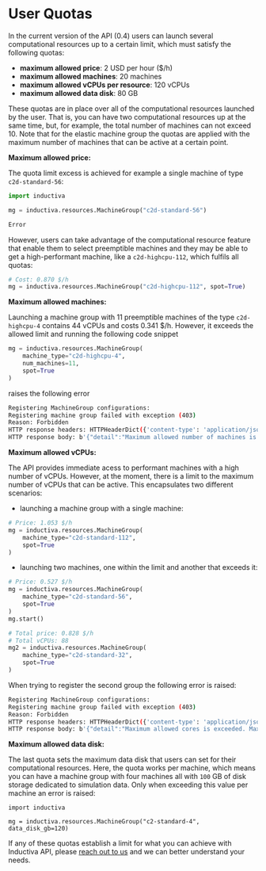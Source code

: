 # User Quotas

In the current version of the API (0.4) users can launch several computational resources up to a certain limit,
which must satisfy the following quotas:

+ **maximum allowed price**: 2 USD per hour ($/h)
+ **maximum allowed machines**: 20 machines
+ **maximum allowed vCPUs per resource**: 120 vCPUs
+ **maximum allowed data disk**: 80 GB

These quotas are in place over all of the computational resources launched by the user.
That is, you can have two computational resources up at the same time, but, for
example, the total number of machines can not exceed 10. Note that for the elastic
machine group the quotas are applied with the maximum number of machines that can
be active at a certain point.

**Maximum allowed price:**

The quota limit excess is achieved for example a single machine of type `c2d-standard-56`:
```python
import inductiva

mg = inductiva.resources.MachineGroup("c2d-standard-56")
```
```bash
Error 
```

However, users can take advantage of the computational resource feature that
enable them to select preemptible machines and they may be able to get a
high-performant machine, like a `c2d-highcpu-112`, which fulfils all quotas:
```python
# Cost: 0.870 $/h
mg = inductiva.resources.MachineGroup("c2d-highcpu-112", spot=True)
```

**Maximum allowed machines:** 

Launching a machine group with 11 preemptible machines of the type `c2d-highcpu-4`
contains 44 vCPUs and costs 0.341 $/h. However, it exceeds the allowed limit and
running the following code snippet
```python
mg = inductiva.resources.MachineGroup(
    machine_type="c2d-highcpu-4",
    num_machines=11,
    spot=True
)
```
raises the following error
```bash
Registering MachineGroup configurations:
Registering machine group failed with exception (403)
Reason: Forbidden
HTTP response headers: HTTPHeaderDict({'content-type': 'application/json', 'X-Cloud-Trace-Context': '13cc564cc46afa047fd298749de7f539', 'Date': 'Wed, 07 Feb 2024 14:18:35 GMT', 'Server': 'Google Frontend', 'Content-Length': '96'})
HTTP response body: b'{"detail":"Maximum allowed number of machines is exceeded. Maximum allowed: 10. Requested: 11."}'
```

**Maximum allowed vCPUs:** 

The API provides immediate acess to performant machines with a high number of vCPUs.
However, at the moment, there is a limit to the maximum number of vCPUs that can be
active. This encapsulates two different scenarios:
- launching a machine group with a single machine:
```python
# Price: 1.053 $/h
mg = inductiva.resources.MachineGroup(
    machine_type="c2d-standard-112",
    spot=True
)
```
- launching two machines, one within the limit and another that exceeds it:
```python
# Price: 0.527 $/h
mg = inductiva.resources.MachineGroup(
    machine_type="c2d-standard-56",
    spot=True
)
mg.start()

# Total price: 0.828 $/h
# Total vCPUs: 88
mg2 = inductiva.resources.MachineGroup(
    machine_type="c2d-standard-32",
    spot=True
)
```

When trying to register the second group the following error is raised:
```bash
Registering MachineGroup configurations:
Registering machine group failed with exception (403)
Reason: Forbidden
HTTP response headers: HTTPHeaderDict({'content-type': 'application/json', 'X-Cloud-Trace-Context': 'a7e5789c7404b9bd53ef27f98542b2a5', 'Date': 'Wed, 07 Feb 2024 14:45:17 GMT', 'Server': 'Google Frontend', 'Content-Length': '83'})
HTTP response body: b'{"detail":"Maximum allowed cores is exceeded. Maximum allowed: 80. Requested: 88."}'
```

**Maximum allowed data disk:**

The last quota sets the maximum data disk that users can set for their computational
resources. Here, the quota works per machine, which means you can have a machine group
with four machines all with `100` GB of disk storage dedicated to simulation data.
Only when exceeding this value per machine an error is raised:

```python3
import inductiva

mg = inductiva.resources.MachineGroup("c2-standard-4", data_disk_gb=120)
```


If any of these quotas establish a limit for what you can achieve with Inductiva API,
please [reach out to us](support@inductiva.ai) and we can better understand your
needs.
